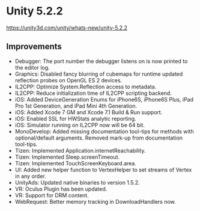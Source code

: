 # Unity 5.2.2
https://unity3d.com/unity/whats-new/unity-5.2.2

## Improvements

<ul>
<li>Debugger: The port number the debugger listens on is now printed to the editor log.</li>
<li>Graphics: Disabled fancy blurring of cubemaps for runtime updated reflection probes on OpenGL ES 2 devices.</li>
<li>IL2CPP: Optimize System.Reflection access to metadata.</li>
<li>IL2CPP: Reduce initialization time of IL2CPP scripting backend.</li>
<li>iOS: Added DeviceGeneration Enums for iPhone6S, iPhone6S Plus, iPad Pro 1st Generation, and iPad Mini 4th Generation.</li>
<li>iOS: Added Xcode 7 GM and Xcode 7.1 Build &amp; Run support.</li>
<li>iOS: Enabled SSL for HWStats analytic reporting.</li>
<li>iOS: Simulator running on IL2CPP now will be 64 bit.</li>
<li>MonoDevelop: Added missing documentation tool-tips for methods with optional/default arguments. Removed mark-up from documentation tool-tips.</li>
<li>Tizen: Implemented Application.internetReachability.</li>
<li>Tizen: Implemented Sleep.screenTimeout.</li>
<li>Tizen: Implemented TouchScreenKeyboard.area.</li>
<li>UI: Added new helper function to VertexHelper to set streams of Vertex in any order.</li>
<li>UnityAds: Updated native binaries to version 1.5.2.</li>
<li>VR: Oculus Plugin has been updated.</li>
<li>VR: Support for DRM content.</li>
<li>WebRequest: Better memory tracking in DownloadHandlers now.</li>
</ul>
